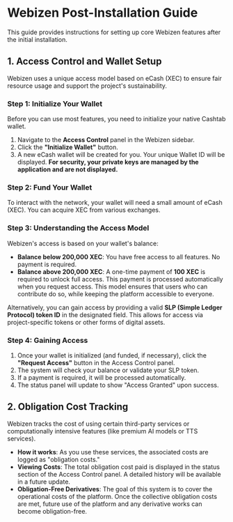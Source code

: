 # Webizen Post-Installation Guide

This guide provides instructions for setting up core Webizen features after the initial installation.

## 1. Access Control and Wallet Setup

Webizen uses a unique access model based on eCash (XEC) to ensure fair resource usage and support the project's sustainability.

### Step 1: Initialize Your Wallet

Before you can use most features, you need to initialize your native Cashtab wallet.

1.  Navigate to the **Access Control** panel in the Webizen sidebar.
2.  Click the **"Initialize Wallet"** button.
3.  A new eCash wallet will be created for you. Your unique Wallet ID will be displayed. **For security, your private keys are managed by the application and are not displayed.**

### Step 2: Fund Your Wallet

To interact with the network, your wallet will need a small amount of eCash (XEC). You can acquire XEC from various exchanges.

### Step 3: Understanding the Access Model

Webizen's access is based on your wallet's balance:

-   **Balance below 200,000 XEC**: You have free access to all features. No payment is required.
-   **Balance above 200,000 XEC**: A one-time payment of **100 XEC** is required to unlock full access. This payment is processed automatically when you request access. This model ensures that users who can contribute do so, while keeping the platform accessible to everyone.

Alternatively, you can gain access by providing a valid **SLP (Simple Ledger Protocol) token ID** in the designated field. This allows for access via project-specific tokens or other forms of digital assets.

### Step 4: Gaining Access

1.  Once your wallet is initialized (and funded, if necessary), click the **"Request Access"** button in the Access Control panel.
2.  The system will check your balance or validate your SLP token.
3.  If a payment is required, it will be processed automatically.
4.  The status panel will update to show "Access Granted" upon success.

## 2. Obligation Cost Tracking

Webizen tracks the cost of using certain third-party services or computationally intensive features (like premium AI models or TTS services).

-   **How it works**: As you use these services, the associated costs are logged as "obligation costs."
-   **Viewing Costs**: The total obligation cost paid is displayed in the status section of the Access Control panel. A detailed history will be available in a future update.
-   **Obligation-Free Derivatives**: The goal of this system is to cover the operational costs of the platform. Once the collective obligation costs are met, future use of the platform and any derivative works can become obligation-free.